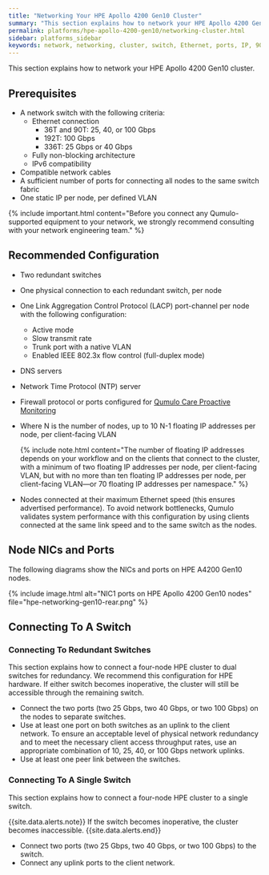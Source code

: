 ```yaml
---
title: "Networking Your HPE Apollo 4200 Gen10 Cluster"
summary: "This section explains how to network your HPE Apollo 4200 Gen10 cluster."
permalink: platforms/hpe-apollo-4200-gen10/networking-cluster.html
sidebar: platforms_sidebar
keywords: network, networking, cluster, switch, Ethernet, ports, IP, 90T, 180T, 288T
---
```


This section explains how to network your HPE Apollo 4200 Gen10 cluster.

## Prerequisites

* A network switch with the following criteria:
  * Ethernet connection
    * 36T and 90T: 25, 40, or 100 Gbps
    * 192T: 100 Gbps
    * 336T: 25 Gbps or 40 Gbps
  * Fully non-blocking architecture
  * IPv6 compatibility
* Compatible network cables
* A sufficient number of ports for connecting all nodes to the same switch fabric
* One static IP per node, per defined VLAN

{% include important.html content="Before you connect any Qumulo-supported equipment to your network, we strongly recommend consulting with your network engineering team." %}

## Recommended Configuration

* Two redundant switches
* One physical connection to each redundant switch, per node
* One Link Aggregation Control Protocol (LACP) port-channel per node with the following configuration:
  * Active mode
  * Slow transmit rate
  * Trunk port with a native VLAN
  * Enabled IEEE 802.3x flow control (full-duplex mode)
* DNS servers
* Network Time Protocol (NTP) server
* Firewall protocol or ports configured for [Qumulo Care Proactive Monitoring](https://care.qumulo.com/hc/en-us/articles/115007283828-Qumulo-Care-Proactive-Monitoring)
* Where N is the number of nodes, up to 10 N-1 floating IP addresses per node, per client-facing VLAN

  {% include note.html content="The number of floating IP addresses depends on your workflow and on the clients that connect to the cluster, with a minimum of two floating IP addresses per node, per client-facing VLAN, but with no more than ten floating IP addresses per node, per client-facing VLAN&mdash;or 70 floating IP addresses per namespace." %}

* Nodes connected at their maximum Ethernet speed (this ensures advertised performance). To avoid network bottlenecks, Qumulo validates system performance with this configuration by using clients connected at the same link speed and to the same switch as the nodes.

## Node NICs and Ports
The following diagrams show the NICs and ports on HPE A4200 Gen10 nodes.

{% include image.html alt="NIC1 ports on HPE Apollo 4200 Gen10 nodes" file="hpe-networking-gen10-rear.png" %}

## Connecting To A Switch

### Connecting To Redundant Switches

This section explains how to connect a four-node HPE cluster to dual switches for redundancy. We recommend this configuration for HPE hardware. If either switch becomes inoperative, the cluster will still be accessible through the remaining switch.

-   Connect the two ports (two 25 Gbps, two 40 Gbps, or two 100 Gbps) on the nodes to separate switches.
-   Use at least one port on both switches as an uplink to the client network. To ensure an acceptable level of physical network redundancy and to meet the necessary client access throughput rates, use an appropriate combination of 10, 25, 40, or 100 Gbps network uplinks.
-   Use at least one peer link between the switches.

### Connecting To A Single Switch

This section explains how to connect a four-node HPE cluster to a single switch.

{{site.data.alerts.note}}
If the switch becomes inoperative, the cluster becomes inaccessible.
{{site.data.alerts.end}}

-   Connect two ports (two 25 Gbps, two 40 Gbps, or two 100 Gbps) to the switch.
-   Connect any uplink ports to the client network.
